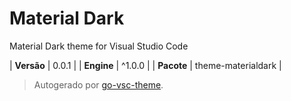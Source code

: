# Material Dark

Material Dark theme for Visual Studio Code

| **Versão** | 0.0.1 |
| **Engine** | ^1.0.0 |
| **Pacote** | theme-materialdark |

> Autogerado por [go-vsc-theme](https://github.com/natalbu/go-vsc-theme).
